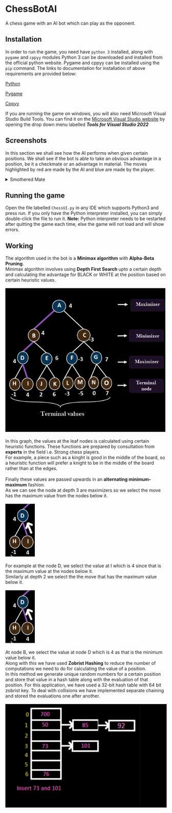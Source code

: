 # ChessBotAI
A chess game with an AI bot which can play as the opponent.

## Installation
In order to run the game, you need have `python 3` installed, along with `pygame` and `cppyy` modules
Python 3 can be downloaded and installed from the official python website. Pygame and cppyy can be installed using the `pip` command. 
The links to documentation for installation of above requirements are provided below:

[Python](https://wiki.python.org/moin/BeginnersGuide)

[Pygame](https://www.pygame.org/wiki/GettingStarted)

[Cppyy](https://cppyy.readthedocs.io/en/latest/installation.html)

If you are running the game on windows, you will also need Microsoft Visual Studio Build Tools. You can find it on the [Microsoft Visual Studio website](https://visualstudio.microsoft.com/downloads/) by opening the drop down menu labelled ***Tools for Visual Studio 2022***
## Screenshots
In this section we shall see how the AI performs when given certain positions. We shall see if the bot is able to take an obvious advantage in a position, be it a checkmate or an advantage in material.
The moves highlighted by red are made by the AI and blue are made by the player.
<details><summary>Smothered Mate</summary>
<p>
In this section we will see how the AI performs a smothered mate which involves mating the king by surrounding the king with its own pieces and then checking the king.

  ![plot](Assets/Smothered1.png)
  
  <br> Move 1: Rb8 Nf7
<br> The rook moves on a random square on the back rank and now we can setup a smothered mate. The AI first gives a check by moving the knight to the f7 square.

 ![plot](Assets/Smothered2.png)

<br> Move 2: Kg8 Nh6
<br> Now the king has to move to g8 in order to escape check. However, the knight moves to h6 as this comes with a double check. This prevents black from capturing the knight with his pawn.
  
   ![plot](Assets/smothered5.png)
  
<br> Move 3: Kh8 Qg8
<br> Now the black king has to move to h8 to escape the check. If the king moves to f8 then Qf7 is checkmate. So the king moves to h8. Then queen moves to the g8 square for a brilliant sacrifice.
  
 ![plot](Assets/Smothered3.png)
  
 <br> Move 4: Rxg8 Nf7
  <br> Now black is forced to take the queen of g8 with their rook as capturing with king is illegal due to the queen being protected by the knight. This traps the rook in the corner and knight to f7 ends in a checkmate
  
<br>

   ![plot](Assets/Smothered4.png)
  
  Checkmate! :)
</p>
</details>

## Running the game
Open the file labelled `ChessUI.py` in any IDE which supports Python3 and press _run_. If you only have the Python interpreter installed, you can simply double-click the file to run it. 
**Note:** Python interpreter needs to be restarted after quitting the game each time, else the game will not load and will show errors.<br>
## Working

The algorithm used in the bot is a **Minimax algorithm** with **Alpha-Beta Pruning**.<br>
Minimax algorithm involves using **Depth First Search** upto a certain depth and calculating the advantage for BLACK or WHITE at the position based on certain heuristic values.<br>
<br>
![plot](Assets/minimax.png)
<br>
<br>
In this graph, the values at the leaf nodes is calculated using certain heuristic functions.
These functions are prepared by consultation from **experts** in the field i.e. Strong chess players.
<br>
For example, a piece such as a kinght is good in the middle of the board, so a heuristic function will prefer a knight to be in the middle of the board rather than at the edges.
<br>
<br>
Finally these values are passed upwards in an **alternating minimum-maximum** fashion.
<br>
As we can see the node at depth 3 are maximizers so we select the move has the maximum value from the nodes below it.
<br>
<br>
![plot](Assets/minimax1.png)
<br>
<br>
For example at the node D, we select the value at I which is 4 since that is the maximum value at the nodes below it.
<br>
Similarly at depth 2 we select the the move that has the maximum value below it. 
<br>
<br>
![plot](Assets/minimax1.png)
<br>
<br>
At node B, we select the value at node D which is 4 as that is the minimum value below it.
<br>
Along with this we have used **Zobrist Hashing** to reduce the number of computations we need to do for calculating the value of a position.
<br>
In this method we generate unique random numbers for a certain position and store that value in a hash table along with the evaluation of that position.
For this application, we have used a 32-bit hash table with 64 bit zobrist key. To deal with collisions we have implemented separate chaining and stored the evaluations one after another.
<br>
<br>
![plot](Assets/Zobrist.png)
